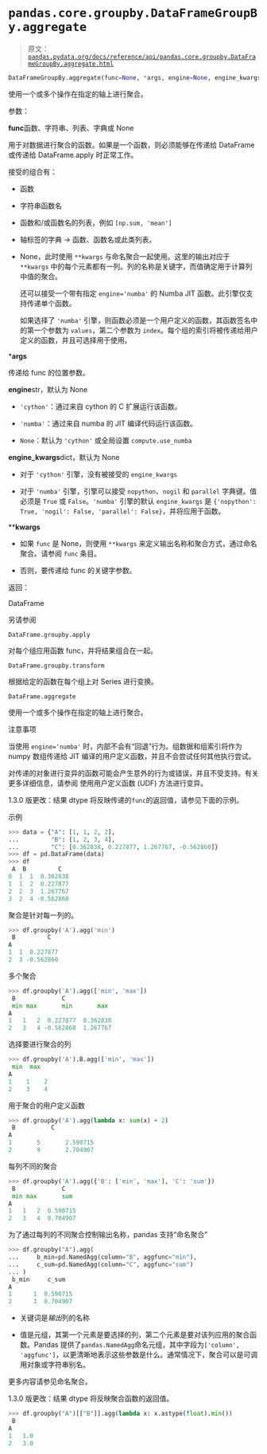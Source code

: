 # `pandas.core.groupby.DataFrameGroupBy.aggregate`

> 原文：[`pandas.pydata.org/docs/reference/api/pandas.core.groupby.DataFrameGroupBy.aggregate.html`](https://pandas.pydata.org/docs/reference/api/pandas.core.groupby.DataFrameGroupBy.aggregate.html)

```py
DataFrameGroupBy.aggregate(func=None, *args, engine=None, engine_kwargs=None, **kwargs)
```

使用一个或多个操作在指定的轴上进行聚合。

参数：

**func**函数、字符串、列表、字典或 None

用于对数据进行聚合的函数。如果是一个函数，则必须能够在传递给 DataFrame 或传递给 DataFrame.apply 时正常工作。

接受的组合有：

+   函数

+   字符串函数名

+   函数和/或函数名的列表，例如 `[np.sum, 'mean']`

+   轴标签的字典 -> 函数、函数名或此类列表。

+   None，此时使用 `**kwargs` 与命名聚合一起使用。这里的输出对应于 `**kwargs` 中的每个元素都有一列。列的名称是关键字，而值确定用于计算列中值的聚合。

    还可以接受一个带有指定 `engine='numba'` 的 Numba JIT 函数。此引擎仅支持传递单个函数。

    如果选择了 `'numba'` 引擎，则函数必须是一个用户定义的函数，其函数签名中的第一个参数为 `values`，第二个参数为 `index`。每个组的索引将被传递给用户定义的函数，并且可选择用于使用。

***args**

传递给 func 的位置参数。

**engine**str，默认为 None

+   `'cython'`：通过来自 cython 的 C 扩展运行该函数。

+   `'numba'`：通过来自 numba 的 JIT 编译代码运行该函数。

+   `None`：默认为 `'cython'` 或全局设置 `compute.use_numba`

**engine_kwargs**dict，默认为 None

+   对于 `'cython'` 引擎，没有被接受的 `engine_kwargs`

+   对于 `'numba'` 引擎，引擎可以接受 `nopython`、`nogil` 和 `parallel` 字典键。值必须是 `True` 或 `False`。`'numba'` 引擎的默认 `engine_kwargs` 是 `{'nopython': True, 'nogil': False, 'parallel': False}`，并将应用于函数。

****kwargs**

+   如果 `func` 是 None，则使用 `**kwargs` 来定义输出名称和聚合方式，通过命名聚合。请参阅 `func` 条目。

+   否则，要传递给 func 的关键字参数。

返回：

DataFrame

另请参阅

`DataFrame.groupby.apply`

对每个组应用函数 func，并将结果组合在一起。

`DataFrame.groupby.transform`

根据给定的函数在每个组上对 Series 进行变换。

`DataFrame.aggregate`

使用一个或多个操作在指定的轴上进行聚合。

注意事项

当使用 `engine='numba'` 时，内部不会有“回退”行为。组数据和组索引将作为 numpy 数组传递给 JIT 编译的用户定义函数，并且不会尝试任何其他执行尝试。

对传递的对象进行变异的函数可能会产生意外的行为或错误，并且不受支持。有关更多详细信息，请参阅 使用用户定义函数 (UDF) 方法进行变异。

1.3.0 版更改：结果 dtype 将反映传递的`func`的返回值，请参见下面的示例。

示例

```py
>>> data = {"A": [1, 1, 2, 2],
...         "B": [1, 2, 3, 4],
...         "C": [0.362838, 0.227877, 1.267767, -0.562860]}
>>> df = pd.DataFrame(data)
>>> df
 A  B         C
0  1  1  0.362838
1  1  2  0.227877
2  2  3  1.267767
3  2  4 -0.562860 
```

聚合是针对每一列的。

```py
>>> df.groupby('A').agg('min')
 B         C
A
1  1  0.227877
2  3 -0.562860 
```

多个聚合

```py
>>> df.groupby('A').agg(['min', 'max'])
 B             C
 min max       min       max
A
1   1   2  0.227877  0.362838
2   3   4 -0.562860  1.267767 
```

选择要进行聚合的列

```py
>>> df.groupby('A').B.agg(['min', 'max'])
 min  max
A
1    1    2
2    3    4 
```

用于聚合的用户定义函数

```py
>>> df.groupby('A').agg(lambda x: sum(x) + 2)
 B          C
A
1       5       2.590715
2       9       2.704907 
```

每列不同的聚合

```py
>>> df.groupby('A').agg({'B': ['min', 'max'], 'C': 'sum'})
 B             C
 min max       sum
A
1   1   2  0.590715
2   3   4  0.704907 
```

为了通过每列的不同聚合控制输出名称，pandas 支持“命名聚合”

```py
>>> df.groupby("A").agg(
...     b_min=pd.NamedAgg(column="B", aggfunc="min"),
...     c_sum=pd.NamedAgg(column="C", aggfunc="sum")
... )
 b_min     c_sum
A
1      1  0.590715
2      3  0.704907 
```

+   关键词是*输出*列的名称

+   值是元组，其第一个元素是要选择的列，第二个元素是要对该列应用的聚合函数。Pandas 提供了`pandas.NamedAgg`命名元组，其中字段为`['column', 'aggfunc']`，以更清晰地表示这些参数是什么。通常情况下，聚合可以是可调用对象或字符串别名。

更多内容请参见命名聚合。

1.3.0 版更改：结果 dtype 将反映聚合函数的返回值。

```py
>>> df.groupby("A")[["B"]].agg(lambda x: x.astype(float).min())
 B
A
1   1.0
2   3.0 
```
